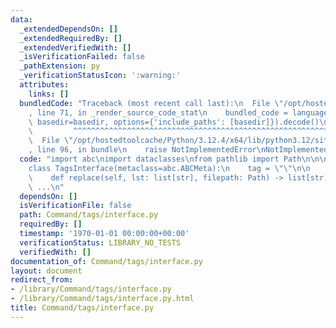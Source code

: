 ```yaml
---
data:
  _extendedDependsOn: []
  _extendedRequiredBy: []
  _extendedVerifiedWith: []
  _isVerificationFailed: false
  _pathExtension: py
  _verificationStatusIcon: ':warning:'
  attributes:
    links: []
  bundledCode: "Traceback (most recent call last):\n  File \"/opt/hostedtoolcache/Python/3.12.4/x64/lib/python3.12/site-packages/onlinejudge_verify/documentation/build.py\"\
    , line 71, in _render_source_code_stat\n    bundled_code = language.bundle(stat.path,\
    \ basedir=basedir, options={'include_paths': [basedir]}).decode()\n          \
    \         ^^^^^^^^^^^^^^^^^^^^^^^^^^^^^^^^^^^^^^^^^^^^^^^^^^^^^^^^^^^^^^^^^^^^^^^^^^^^^^^^^\n\
    \  File \"/opt/hostedtoolcache/Python/3.12.4/x64/lib/python3.12/site-packages/onlinejudge_verify/languages/python.py\"\
    , line 96, in bundle\n    raise NotImplementedError\nNotImplementedError\n"
  code: "import abc\nimport dataclasses\nfrom pathlib import Path\n\n\n@dataclasses.dataclass(frozen=True)\n\
    class TagsInterface(metaclass=abc.ABCMeta):\n    tag = \"\"\n\n    @abc.abstractmethod\n\
    \    def replace(self, lst: list[str], filepath: Path) -> list[str]:\n       \
    \ ...\n"
  dependsOn: []
  isVerificationFile: false
  path: Command/tags/interface.py
  requiredBy: []
  timestamp: '1970-01-01 00:00:00+00:00'
  verificationStatus: LIBRARY_NO_TESTS
  verifiedWith: []
documentation_of: Command/tags/interface.py
layout: document
redirect_from:
- /library/Command/tags/interface.py
- /library/Command/tags/interface.py.html
title: Command/tags/interface.py
---
```

